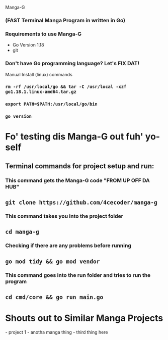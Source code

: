  Manga-G 
 ### (FAST Terminal Manga Program in written in Go)

### Requirements to use Manga-G
 - Go Version 1.18
 - git

### Don't have Go programming language? Let's FIX DAT!

Manual Install (linux) commands
### `rm -rf /usr/local/go && tar -C /usr/local -xzf go1.18.1.linux-amd64.tar.gz`

### `export PATH=$PATH:/usr/local/go/bin`

### `go version`




# Fo' testing dis Manga-G out fuh' yo-self

## Terminal commands for project setup and run:

### This command gets the Manga-G code "FROM UP OFF DA HUB"

## `git clone https://github.com/4cecoder/manga-g`

### This command takes you into the project folder

## `cd manga-g`

### Checking if there are any problems before running 

## `go mod tidy && go mod vendor`

### This command goes into the run folder and tries to run the program

## `cd cmd/core && go run main.go`



# Shouts out to Similar Manga Projects
<Your manga project github repo LINK here UPON pull request>
- project 1 
- anotha manga thing
- third thing here
 

